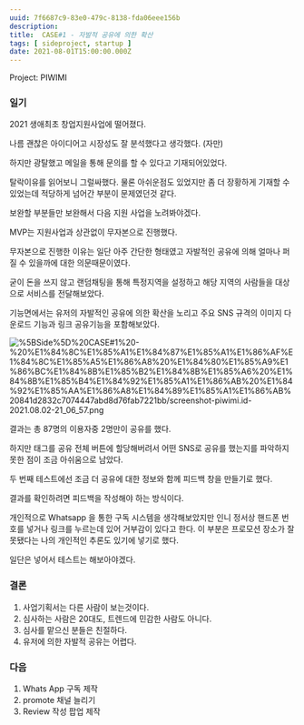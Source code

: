 ```yaml
---
uuid: 7f6687c9-83e0-479c-8138-fda06eee156b
description: 
title:  CASE#1 - 자발적 공유에 의한 확산
tags: [ sideproject, startup ]
date: 2021-08-01T15:00:00.000Z
---
```






Project: PIWIMI



### **일기**

2021 생애최초 창업지원사업에 떨어졌다.

나름 괜찮은 아이디어고 시장성도 잘 분석했다고 생각했다. (자만)

하지만 광탈했고 메일을 통해 문의를 할 수 있다고 기재되어있었다.

탈락이유를 읽어보니 그럴싸했다. 물론 아쉬운점도 있었지만 좀 더 장황하게 기재할 수 있었는데 적당하게 넘어간 부분이 문제였던것 같다.

보완할 부분들만 보완해서 다음 지원 사업을 노려봐야겠다.

MVP는 지원사업과 상관없이 무자본으로 진행했다.

무자본으로 진행한 이유는 일단 아주 간단한 형태였고 자발적인 공유에 의해 얼마나 퍼질 수 있을까에 대한 의문때문이였다.

굳이 돈을 쓰지 않고 랜덤채팅을 통해 특정지역을 설정하고 해당 지역의 사람들을 대상으로 서비스를 전달해보았다.

기능면에서는 유저의 자발적인 공유에 의한 확산을 노리고 주요 SNS 규격의 이미지 다운로드 기능과 링크 공유기능을 포함해보았다.

![%5BSide%5D%20CASE#1%20-%20%E1%84%8C%E1%85%A1%E1%84%87%E1%85%A1%E1%86%AF%E1%84%8C%E1%85%A5%E1%86%A8%20%E1%84%80%E1%85%A9%E1%86%BC%E1%84%8B%E1%85%B2%E1%84%8B%E1%85%A6%20%E1%84%8B%E1%85%B4%E1%84%92%E1%85%A1%E1%86%AB%20%E1%84%92%E1%85%AA%E1%86%A8%E1%84%89%E1%85%A1%E1%86%AB%20841d2832c7074447abd8d76fab7221bb/screenshot-piwimi.id-2021.08.02-21_06_57.png](https://vault-r2.dorage.io/7f6687c9-83e0-479c-8138-fda06eee156b/5bside_5d_20case_1_20_20_e1_84_8c_e1_85_a1_e1_84_87_e1_85_a1_e1_86_af_e1_84_8c_e1_85_a5_e1_86_a8_20_e1_84_80_e1_85_a9_e1_86_bc_e1_84_8b_e1_85_b2_e1_84_8b_e1_85_a6_20_e1_84_8b_e1_85_b4_e1_84_92_e1_85_a1_e1_86_ab_20_e1_84_92_e1_85_aa_e1_86_a8_e1_84_89_e1_85_a1_e1_86_ab_20841d2832c7074447abd8d76fab7221bb_screenshot_piwimi_id_2021_08_02_21_06_57_png.png)

결과는 총 87명의 이용자중 2명만이 공유를 했다.

하지만 태그를 공유 전체 버튼에 할당해버려서 어떤 SNS로 공유를 했는지를 파악하지 못한 점이 조금 아쉬움으로 남았다.

두 번째 테스트에선 조금 더 공유에 대한 정보와 함께  피드백 창을 만들기로 했다.

결과를 확인하려면 피드백을 작성해야 하는 방식이다.

개인적으로 Whatsapp 을 통한 구독 시스템을 생각해보았지만 인니 정서상 핸드폰 번호를 넣거나 링크를 누르는데 있어 거부감이 있다고 한다. 이 부분은 프로모션 장소가 잘못됐다는 나의 개인적인 추론도 있기에 넣기로 했다.

일단은 넣어서 테스트는 해보아야겠다.

### **결론**

1. 사업기획서는 다른 사람이 보는것이다.
2. 심사하는 사람은 20대도, 트렌드에 민감한 사람도 아니다.
3. 심사를 맡으신 분들은 친절하다.
4. 유저에 의한 자발적 공유는 어렵다.

### **다음**

1. Whats App 구독 제작
2. promote 채널 늘리기
3. Review 작성 팝업 제작
